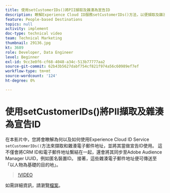 ```yaml
---
title: 使用setCustomerIDs()將PII擷取及雜湊為宣告ID
description: 瞭解Experience Cloud ID服務setCustomerIDs()方法，以便擷取及雜湊電子郵件地址。 瞭解如何當作宣告ID使用。
feature: People-based Destinations
topics: null
activity: implement
doc-type: technical video
team: Technical Marketing
thumbnail: 29136.jpg
kt: 3689
role: Developer, Data Engineer
level: Beginner
exl-id: 9cc3e0f6-cf68-4048-a34c-513b77777aa2
source-git-commit: 62b43b5627dabf754cf821f974a56c60989ef7ef
workflow-type: tm+mt
source-wordcount: '124'
ht-degree: 0%

---
```


# 使用setCustomerIDs()將PII擷取及雜湊為宣告ID

在本影片中，您將會瞭解為何以及如何使用Experience Cloud ID Service `setCustomerIDs()`方法來擷取和雜湊電子郵件地址，並將其當做宣告ID使用。 這不僅會將CRM ID和電子郵件地址繫結在一起，還會將其同步至Adobe Audience Manager UUID，例如匿名裝置ID。 接著，這些雜湊電子郵件地址便可傳送至「以人物為基礎的目的地」。

>[!VIDEO](https://video.tv.adobe.com/v/29136/?quality=12)

如需詳細資訊，請瀏覽[檔案](https://experienceleague.adobe.com/docs/id-service/using/reference/hashing-support.html)。
